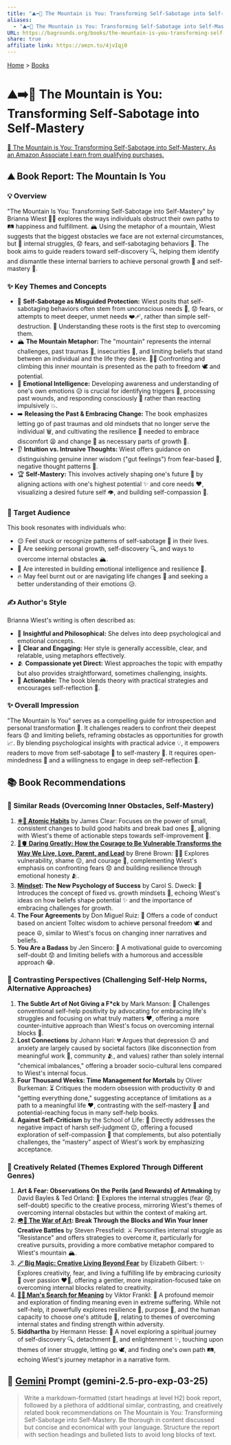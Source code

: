 ```yaml
---
title: "⛰️➡️🧘 The Mountain is You: Transforming Self-Sabotage into Self-Mastery"
aliases:
  - "⛰️➡️🧘 The Mountain is You: Transforming Self-Sabotage into Self-Mastery"
URL: https://bagrounds.org/books/the-mountain-is-you-transforming-self-sabotage-into-self-mastery
share: true
affiliate link: https://amzn.to/4jvIqj0
---
```

[Home](../index.md) > [Books](./index.md)  
# ⛰️➡️🧘 The Mountain is You: Transforming Self-Sabotage into Self-Mastery  
[🛒 The Mountain is You: Transforming Self-Sabotage into Self-Mastery. As an Amazon Associate I earn from qualifying purchases.](https://amzn.to/4jvIqj0)  
  
## ⛰️ Book Report: The Mountain Is You  
  
### 💡 Overview  
"The Mountain Is You: Transforming Self-Sabotage into Self-Mastery" by Brianna Wiest 👩‍💼 explores the ways individuals obstruct their own paths to 🛤️ happiness and fulfillment. 🏔️ Using the metaphor of a mountain, Wiest suggests that the biggest obstacles we face are not external circumstances, but 👤 internal struggles, 😟 fears, and self-sabotaging behaviors 🚫. The book aims to guide readers toward self-discovery 🔍, helping them identify and dismantle these internal barriers to achieve personal growth 🌱 and self-mastery 💪.  
  
### ✨ Key Themes and Concepts  
* 🚫 **Self-Sabotage as Misguided Protection:** Wiest posits that self-sabotaging behaviors often stem from unconscious needs 🧠, 😟 fears, or attempts to meet deeper, unmet needs ❤️‍🩹, rather than simple self-destruction. 🔑 Understanding these roots is the first step to overcoming them.  
* 🏔️ **The Mountain Metaphor:** The "mountain" represents the internal challenges, past traumas 🤕, insecurities 🥺, and limiting beliefs that stand between an individual and the life they desire. 🧗‍♀️ Confronting and climbing this inner mountain is presented as the path to freedom 🕊️ and potential.  
* 🧠 **Emotional Intelligence:** Developing awareness and understanding of one's own emotions 😥 is crucial for identifying triggers 🚨, processing past wounds, and responding consciously 🤔 rather than reacting impulsively 💥.  
* ➡️ **Releasing the Past & Embracing Change:** The book emphasizes letting go of past traumas and old mindsets that no longer serve the individual 🗑️, and cultivating the resilience 💪 needed to embrace discomfort 😫 and change 🔄 as necessary parts of growth 🌱.  
* 👂 **Intuition vs. Intrusive Thoughts:** Wiest offers guidance on distinguishing genuine inner wisdom ("gut feelings") from fear-based 👻, negative thought patterns 💭.  
* 🏆 **Self-Mastery:** This involves actively shaping one's future 🔮 by aligning actions with one's highest potential ✨ and core needs ❤️, visualizing a desired future self 👁️, and building self-compassion 🤗.  
  
### 🎯 Target Audience  
This book resonates with individuals who:  
* 😔 Feel stuck or recognize patterns of self-sabotage 🚫 in their lives.  
* 🌱 Are seeking personal growth, self-discovery 🔍, and ways to overcome internal obstacles 🏔️.  
* 🧠 Are interested in building emotional intelligence and resilience 💪.  
* 🔥 May feel burnt out or are navigating life changes 🔄 and seeking a better understanding of their emotions 😥.  
  
### ✍️ Author's Style  
Brianna Wiest's writing is often described as:  
* 🤔 **Insightful and Philosophical:** She delves into deep psychological and emotional concepts.  
* 📖 **Clear and Engaging:** Her style is generally accessible, clear, and relatable, using metaphors effectively.  
* 🫂 **Compassionate yet Direct:** Wiest approaches the topic with empathy but also provides straightforward, sometimes challenging, insights.  
* 🚀 **Actionable:** The book blends theory with practical strategies and encourages self-reflection 🤔.  
  
### ✨ Overall Impression  
"The Mountain Is You" serves as a compelling guide for introspection and personal transformation 🌱. It challenges readers to confront their deepest fears 😟 and limiting beliefs, reframing obstacles as opportunities for growth 📈. By blending psychological insights with practical advice 💡, it empowers readers to move from self-sabotage 🚫 to self-mastery 💪. It requires open-mindedness 🧠 and a willingness to engage in deep self-reflection 🤔.  
  
## 📚 Book Recommendations  
  
### 📖 Similar Reads (Overcoming Inner Obstacles, Self-Mastery)  
1. **[⚛️🔄 Atomic Habits](./atomic-habits.md)** by James Clear: Focuses on the power of small, consistent changes to build good habits and break bad ones 🚫, aligning with Wiest's theme of actionable steps towards self-improvement 🌱.  
2. **[🦁🫀 Daring Greatly: How the Courage to Be Vulnerable Transforms the Way We Live, Love, Parent, and Lead](./daring-greatly-how-the-courage-to-be-vulnerable-transforms-the-way-we-live-love-parent-and-lead.md)** by Brené Brown: 🦸‍♀️ Explores vulnerability, shame 😔, and courage 💪, complementing Wiest's emphasis on confronting fears 😟 and building resilience through emotional honesty 🫂.  
3. **[Mindset](./mindset.md): The New Psychology of Success** by Carol S. Dweck: 🧠 Introduces the concept of fixed vs. growth mindsets 🌱, echoing Wiest's ideas on how beliefs shape potential ✨ and the importance of embracing challenges for growth.  
4. **The Four Agreements** by Don Miguel Ruiz: 🤝 Offers a code of conduct based on ancient Toltec wisdom to achieve personal freedom 🕊️ and peace ☮️, similar to Wiest's focus on changing inner narratives and beliefs.  
5. **You Are a Badass** by Jen Sincero: 💃 A motivational guide to overcoming self-doubt 😟 and limiting beliefs with a humorous and accessible approach 😂.  
  
### 🔄 Contrasting Perspectives (Challenging Self-Help Norms, Alternative Approaches)  
1. **The Subtle Art of Not Giving a F*ck** by Mark Manson: 🤷 Challenges conventional self-help positivity by advocating for embracing life's struggles and focusing on what truly matters ❤️, offering a more counter-intuitive approach than Wiest's focus on overcoming internal blocks 🚫.  
2. **Lost Connections** by Johann Hari: 💔 Argues that depression 😔 and anxiety are largely caused by societal factors (like disconnection from meaningful work 🏢, community 🫂, and values) rather than solely internal "chemical imbalances," offering a broader socio-cultural lens compared to Wiest's internal focus.  
3. **Four Thousand Weeks: Time Management for Mortals** by Oliver Burkeman: ⏳ Critiques the modern obsession with productivity ⚙️ and "getting everything done," suggesting acceptance of limitations as a path to a meaningful life ❤️, contrasting with the self-mastery 💪 and potential-reaching focus in many self-help books.  
4. **Against Self-Criticism** by the School of Life: 🥺 Directly addresses the negative impact of harsh self-judgment 😔, offering a focused exploration of self-compassion 🤗 that complements, but also potentially challenges, the "mastery" aspect of Wiest's work by emphasizing acceptance.  
  
### 🎨 Creatively Related (Themes Explored Through Different Genres)  
1. **Art & Fear: Observations On the Perils (and Rewards) of Artmaking** by David Bayles & Ted Orland: 🎨 Explores the internal struggles (fear 😟, self-doubt) specific to the creative process, mirroring Wiest's themes of overcoming internal obstacles but within the context of making art.  
2. **[🪖🎨 The War of Art](./the-war-of-art.md): Break Through the Blocks and Win Your Inner Creative Battles** by Steven Pressfield: ⚔️ Personifies internal struggle as "Resistance" and offers strategies to overcome it, particularly for creative pursuits, providing a more combative metaphor compared to Wiest's mountain 🏔️.  
3. **[🪄 Big Magic: Creative Living Beyond Fear](./big-magic.md)** by Elizabeth Gilbert: ✨ Explores creativity, fear, and living a fulfilling life by embracing curiosity 🤔 over passion ❤️‍🔥, offering a gentler, more inspiration-focused take on overcoming internal blocks related to creativity.  
4. **[🔦💡 Man's Search for Meaning](./mans-search-for-meaning.md)** by Viktor Frankl: 🙏 A profound memoir and exploration of finding meaning even in extreme suffering. While not self-help, it powerfully explores resilience 💪, purpose 🎯, and the human capacity to choose one's attitude 🤔, relating to themes of overcoming internal states and finding strength within adversity.  
5. **Siddhartha** by Hermann Hesse: 🧘 A novel exploring a spiritual journey of self-discovery 🔍, detachment 🧘, and enlightenment ✨, touching upon themes of inner struggle, letting go 🕊️, and finding one's own path 🛤️, echoing Wiest's journey metaphor in a narrative form.  
  
## 💬 [Gemini](../software/gemini.md) Prompt (gemini-2.5-pro-exp-03-25)  
> Write a markdown-formatted (start headings at level H2) book report, followed by a plethora of additional similar, contrasting, and creatively related book recommendations on The Mountain is You: Transforming Self-Sabotage into Self-Mastery. Be thorough in content discussed but concise and economical with your language. Structure the report with section headings and bulleted lists to avoid long blocks of text.